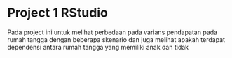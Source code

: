 # Project 1 RStudio

Pada project ini untuk melihat perbedaan pada varians pendapatan pada rumah tangga dengan beberapa skenario
dan juga melihat apakah terdapat dependensi antara rumah tangga yang memiliki anak dan tidak
